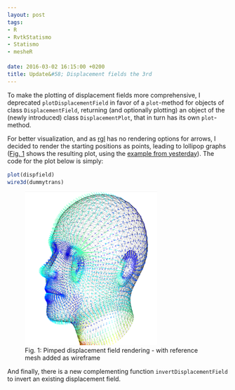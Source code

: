 ```yaml
---
layout: post
tags: 
- R 
- RvtkStatismo
- Statismo
- mesheR

date: 2016-03-02 16:15:00 +0200
title: Update&#58; Displacement fields the 3rd
---
```


To make the plotting of displacement fields more comprehensive, I deprecated ```plotDisplacementField```  in favor of a ```plot```-method for objects of class ```DisplacementField```, returning (and optionally plotting) an object of the (newly introduced) class ```DisplacementPlot```, that in turn has its own  ```plot```-method.

For better visualization, and as [rgl](https://cran.r-project.org/package=rgl) has no rendering options for arrows, I decided to render the starting positions as points, leading to lollipop graphs (<a href="#Fig1">Fig. 1</a> shows the resulting plot, using the [example from yesterday](../../01/displacementfieldsupdate/)). The code for the plot below is simply:

```r
plot(dispfield)
wire3d(dummytrans)
```






<a id="Fig1"></a>
<figure class="center">
    <img rel="zoom" src="/resources/images/tweak_disp_plot.png" alt="example 1" height="350" >    
    <figcaption>Fig. 1: Pimped displacement field rendering - with reference mesh added as wireframe</figcaption>

</figure> 

And finally, there is a new complementing function ```invertDisplacementField``` to invert an existing displacement field.
